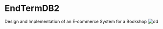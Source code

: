 # EndTermDB2
Design and Implementation of an E-commerce System for a Bookshop
![dd](https://media.baamboozle.com/uploads/images/175927/1618284878_53599.jpeg)
